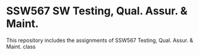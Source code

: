 # SSW567 SW Testing, Qual. Assur. & Maint.

This repository includes the assignments of SSW567 Testing, Qual. Assur. & Maint. class
